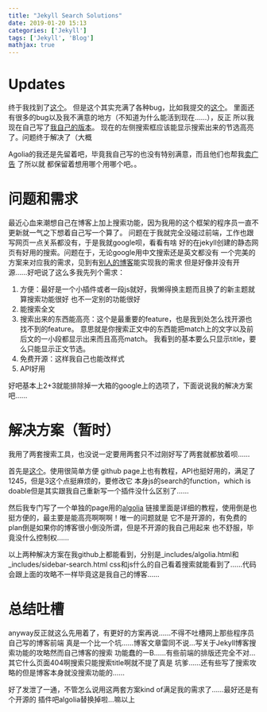 ```yaml
---
title: "Jekyll Search Solutions"
date: 2019-01-20 15:13
categories: ['Jekyll'] 
tags: ['Jekyll', 'Blog']
mathjax: true
---
```



# Updates

终于我找到了[这个](https://github.com/wzpan/hexo-theme-freemind/blob/master/source/js/search.js)。
但是这个其实充满了各种bug，比如我提交的[这个](https://github.com/wzpan/hexo-theme-freemind/issues/83)。
里面还有很多的bug以及我不满意的地方（不知道为什么能活到现在……），反正
所以我现在自己写了[我自己的版本](https://github.com/SeraphRoy/SimpleBlogSearch)。
现在的左侧搜索框应该能显示搜索出来的节选高亮了。问题终于解决了（大概

Agolia的我还是先留着吧，毕竟我自己写的也没有特别满意，而且他们也帮我[卖广告](https://community.algolia.com/jekyll-algolia/themes.html)
了所以就
都保留着想用哪个用哪个吧。。

# 问题和需求

最近心血来潮想自己在博客上加上搜索功能，因为我用的这个框架的程序员一直不更新就一气之下想着自己写一个算了。
问题在于我就完全没碰过前端，工作也跟写网页一点关系都没有，于是我就google呗，看看有啥
好的在jekyll创建的静态网页有好用的搜索。问题在于，无论google用中文搜索还是英文都没有
一个完美的方案来对应我的需求，见到有[别人的博客](https://chenkaihua.com/)能实现我的需求
但是好像并没有开源……好吧说了这么多我先列个需求：

1. 方便：最好是一个小插件或者一段js就好，我懒得换主题而且换了的新主题就算搜索功能很好
也不一定别的功能很好
2. 能搜索全文
3. 搜索出来的东西能高亮：这个是最重要的feature，也是我到处怎么找开源也找不到的feature。
意思就是你搜索正文中的东西能把match上的文字以及前后文的一小段都显示出来而且高亮match。
我看到的基本要么只显示title，要么只能显示正文节选。
4. 免费开源：这样我自己也能改样式
5. API好用

好吧基本上2+3就能排除掉一大箱的google上的选项了，下面说说我的解决方案吧……

<!--more-->

# 解决方案（暂时）

我用了两套搜索工具，也没说一定要用两套只不过刚好写了两套就都放着呗……

首先是[这个](https://github.com/christian-fei/Simple-Jekyll-Search)。使用很简单方便
github page上也有教程，API也挺好用的，满足了1245，但是3这个点挺麻烦的，要修改它
本身js的search的function，which is doable但是其实跟我自己重新写一个插件没什么区别了……

然后我专门写了一个单独的page用的[algolia](https://community.algolia.com/jekyll-algolia/blog.html)
链接里面是详细的教程，使用倒是也挺方便的，最主要是能高亮啊啊啊！唯一的问题就是
它不是开源的，有免费的plan倒是如果你的博客很小倒没所谓，但是不开源的我自己用起来
也不舒服，毕竟没什么控制权……

以上两种解决方案在我github上都能看到，分别是\_includes/algolia.html和\_includes/sidebar-search.html
css和js什么的自己看着搜索就能看到了……代码会跟上面的攻略不一样毕竟这是我自己的博客……

# 总结吐槽

anyway反正就这么先用着了，有更好的方案再说……不得不吐槽网上那些程序员自己写的博客前端
真是一个比一个坑……博客文章雷同不说…写关于Jekyll博客搜索功能的攻略然而自己博客的搜索
功能蠢的一B……有些前端的排版还完全不对…其它什么页面404啊搜索只能搜索title啊就不提了真是
坑爹……还有些写了搜索攻略的但是博客本身就没搜索功能的……

好了发泄了一通，不管怎么说用这两套方案kind of满足我的需求了……最好还是有个开源的
插件吧algolia替换掉啦…嘛以上
